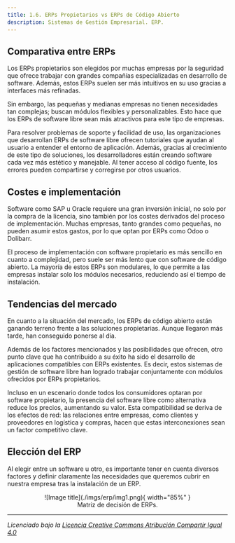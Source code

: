 ```yaml
---
title: 1.6. ERPs Propietarios vs ERPs de Código Abierto
description: Sistemas de Gestión Empresarial. ERP.
---
```



## Comparativa entre ERPs

Los ERPs propietarios son elegidos por muchas empresas por la seguridad que ofrece trabajar con grandes compañías especializadas en desarrollo de software. Además, estos ERPs suelen ser más intuitivos en su uso gracias a interfaces más refinadas.

Sin embargo, las pequeñas y medianas empresas no tienen necesidades tan complejas; buscan módulos flexibles y personalizables. Esto hace que los ERPs de software libre sean más atractivos para este tipo de empresas.

Para resolver problemas de soporte y facilidad de uso, las organizaciones que desarrollan ERPs de software libre ofrecen tutoriales que ayudan al usuario a entender el entorno de aplicación. Además, gracias al crecimiento de este tipo de soluciones, los desarrolladores están creando software cada vez más estético y manejable. Al tener acceso al código fuente, los errores pueden compartirse y corregirse por otros usuarios.

## Costes e implementación

Software como SAP u Oracle requiere una gran inversión inicial, no solo por la compra de la licencia, sino también por los costes derivados del proceso de implementación. Muchas empresas, tanto grandes como pequeñas, no pueden asumir estos gastos, por lo que optan por ERPs como Odoo o Dolibarr.

El proceso de implementación con software propietario es más sencillo en cuanto a complejidad, pero suele ser más lento que con software de código abierto. La mayoría de estos ERPs son modulares, lo que permite a las empresas instalar solo los módulos necesarios, reduciendo así el tiempo de instalación.

## Tendencias del mercado

En cuanto a la situación del mercado, los ERPs de código abierto están ganando terreno frente a las soluciones propietarias. Aunque llegaron más tarde, han conseguido ponerse al día.

Además de los factores mencionados y las posibilidades que ofrecen, otro punto clave que ha contribuido a su éxito ha sido el desarrollo de aplicaciones compatibles con ERPs existentes. Es decir, estos sistemas de gestión de software libre han logrado trabajar conjuntamente con módulos ofrecidos por ERPs propietarios.

Incluso en un escenario donde todos los consumidores optaran por software propietario, la presencia del software libre como alternativa reduce los precios, aumentando su valor. Esta compatibilidad se deriva de los efectos de red: las relaciones entre empresas, como clientes y proveedores en logística y compras, hacen que estas interconexiones sean un factor competitivo clave.

## Elección del ERP

Al elegir entre un software u otro, es importante tener en cuenta diversos factores y definir claramente las necesidades que queremos cubrir en nuestra empresa tras la instalación de un ERP.

<figure markdown="span" align="center">
  ![Image title](./imgs/erp/img1.png){ width="85%"  }
  <figcaption>Matriz de decisión de ERPs.</figcaption>
</figure>

---

_Licenciado bajo la [Licencia Creative Commons Atribución Compartir Igual 4.0](http://creativecommons.org/licenses/by-sa/4.0/)_